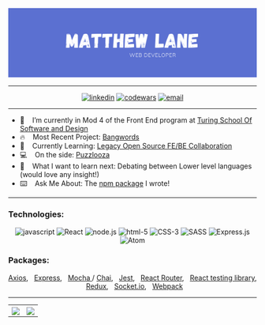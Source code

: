<img alt="banner" src=./assets/banner.png>

---

<div align="center">
  <a href="https://www.linkedin.com/in/themplane/"><img alt="linkedin"  src="https://img.shields.io/badge/-LinkedIn-black.svg?style=for-the-badge&logo=linkedin&colorB=1C5D99"/></a>
  <a href="https://www.codewars.com/users/greymatteor"><img alt="codewars" src="https://img.shields.io/badge/-Codewars-b1361e.svg?style=for-the-badge&logo=codewars&colorB=b1361e" /></a>
  <a href="mailto:themplane@gmail.com"><img alt="email" src="https://img.shields.io/badge/-Email-f2c236.svg?style=for-the-badge&logo=google&colorB=f2c236" /></a>
</div>

---   

- 🔭&nbsp; &nbsp;  I’m currently in Mod 4 of the Front End program at [Turing School Of Software and Design](https://turing.io/)
- :fire:&nbsp; &nbsp; Most Recent Project: [Bangwords](https://greymatteor.github.io/lobby)
- :book:&nbsp; &nbsp; Currently Learning: [Legacy Open Source FE/BE Collaboration](https://github.com/atulmy/crate)
- :computer:&nbsp; &nbsp; On the side: [Puzzlooza](https://greymatteor.github.io/puzzlooza-ui/)
- :thinking:&nbsp; &nbsp; What I want to learn next: Debating between Lower level languages (would love any insight!)
- :keyboard:&nbsp; &nbsp;  Ask Me About: The [npm package](https://www.npmjs.com/package/gdate) I wrote!

---

### Technologies:
<div align="center">
  <img alt="javascript" src="https://img.shields.io/badge/javascript%20-%23F7DF1E.svg?&style=for-the-badge&logo=javascript&logoColor=%23231123" />
  <img alt="React" src="https://img.shields.io/badge/react%20-%2320232a.svg?&style=for-the-badge&logo=react&logoColor=%2361DAFB" />
  <img alt="node.js" src="https://img.shields.io/badge/node.js%20-%2343853D.svg?&style=for-the-badge&logo=node.js&logoColor=white" />
  <img alt="html-5" src="https://img.shields.io/badge/html5%20-%23E34F26.svg?&style=for-the-badge&logo=html5&logoColor=white" />
  <img alt="CSS-3" src="https://img.shields.io/badge/css3%20-%231572B6.svg?&style=for-the-badge&logo=css3&logoColor=white" />
  <img alt="SASS" src="https://img.shields.io/badge/SASS%20-%23CC6699.svg?&style=for-the-badge&logo=Sass&logoColor=%23EFF7FF" />
  <img alt="Express.js" src="https://img.shields.io/badge/express.js%20-%231572B6.svg?&style=for-the-badge&logo=postgreSQL&logoColor=%2f6792" />
  <img alt="Atom" src="https://img.shields.io/badge/atom%20-%2366595C.svg?&style=for-the-badge&logo=atom&logoColor=%23EFF7FF" />
</div>

### Packages:
<div align="center">
    <p>
      <a href="https://www.npmjs.com/package/axios">Axios</a>,  &nbsp;
      <a href="https://www.npmjs.com/package/express">Express</a>,  &nbsp;
      <a href="https://www.npmjs.com/package/mocha">Mocha </a>/
      <a href="https://www.npmjs.com/package/chai">Chai</a>, &nbsp;  
      <a href="https://jestjs.io/en/">Jest</a>, &nbsp;
      <a href="https://reactrouter.com/">React Router</a>, &nbsp;
      <a href="https://testing-library.com/docs/react-testing-library/intro/">React testing library</a>,  &nbsp;
      <a href="https://knexjs.org/">Redux</a>, &nbsp;
      <a href="https://socket.io">Socket.io</a>, &nbsp;
      <a href="https://www.npmjs.com/package/webpack">Webpack</a>
  </p>
</div>

---

<div align="center">
<table>
<tr>
<td>
<a>
  <img align="center" width="500px" src="https://wakatime.com/share/@fad724ef-3595-428b-9e7a-2dab7397f0c6/e7018389-714c-4750-b1b1-eeed9d2076e6.svg" />
</a>
<td>
<a>
  <img align="center" width="500px" src="https://wakatime.com/share/@fad724ef-3595-428b-9e7a-2dab7397f0c6/68494225-7342-488f-97c9-46b70173f3d6.svg" />
</a
</td>
</tr>
</table>
</div>
